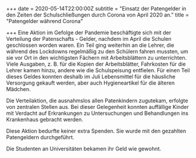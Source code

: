 +++
date = 2020-05-14T22:00:00Z
subtitle = "Einsatz der Patengelder in den Zeiten der Schulschließungen durch Corona von April 2020 an."
title = "Patengelder während Corona"

+++
Eine Aktion im Gefolge der Pandemie beschäftigte sich mit der Verteilung der Patenschafts - Gelder, nachdem im April die Schulen geschlossen worden waren. Ein Teil ging weiterhin an die Lehrer, die während des Lockdowns regelmäßig zu den Schülern fahren mussten, um sie vor Ort in den wichtigsten Fächern mit Arbeitsblättern zu unterrichten. Viele Ausgaben, z. B. für die Kopien der Arbeitsblätter, Fahrkosten für die Lehrer kamen hinzu, andere wie die Schulspeisung entfielen. Für einen Teil dieses Geldes konnten deshalb im Juli Lebensmittel für die häusliche Versorgung gekauft werden, aber auch Hygieneartikel für die älteren Mädchen.

Die Verteilaktion, die ausnahmslos allen Patenkindern zugutekam, erfolgte von zentralen Stellen aus. Bei dieser Gelegenheit konnten auffällige Kinder mit Verdacht auf Erkrankungen zu Untersuchungen und Behandlungen ins Krankenhaus gebracht werden.

Diese Aktion bedurfte keiner extra Spenden. Sie wurde mit den gezahlten Patengeldern durchgeführt.

Die Studenten an Universitäten bekamen ihr Geld wie gewohnt.